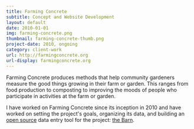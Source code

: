```yaml
---
title: Farming Concrete
subtitle: Concept and Website Development
layout: default
date: 2010-01-01
img: farming-concrete.png
thumbnail: farming-concrete-thumb.png
project-date: 2010, ongoing
category: client-work
url: http://farmingconcrete.org
url-display: farmingconcrete.org
---
```


Farming Concrete produces methods that help community gardeners measure the good things growing in their farm or garden. This ranges from food production to composting to improving the moods of people who participate in activities at the farm or garden.

I have worked on Farming Concrete since its inception in 2010 and have worked on setting the project's goals, organizing its data, and building an [open source](https://github.com/ebrelsford/Farming-Concrete) data entry tool for the project: [the Barn](https://farmingconcrete.org/barn/).
